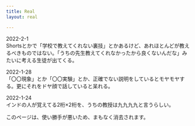 ```yaml
---
title: Real
layout: real

---
```

2022-2-1  
Shortsとかで「学校で教えてくれない裏技」とかあるけど、あれほとんどが教えるべきものではない。「うちの先生教えてくれなかったから良くないんだな」みたいに考える生徒が出てくる。

2022-1-28  
「〇〇現象」とか「〇〇実験」とか、正確でない説明をしているとモヤモヤする。更にそれをドヤ顔で話していると呆れる。

2022-1-24  
インドの人が覚えてる2桁×2桁を、うちの教授は九九九九と言うらしい。

このページは、使い勝手が悪いため、まもなく消去されます。